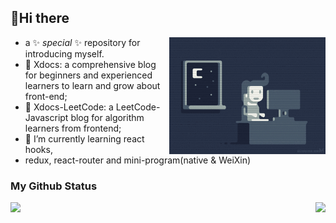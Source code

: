 ## 📝Hi there
<img align="right" alt="GIF" width="250px" src="./coding.gif" />

- a ✨ _special_ ✨ repository for introducing myself.
- 🚧 Xdocs: a comprehensive blog for beginners and experienced learners to learn and grow about front-end;
- 🚧 Xdocs-LeetCode: a LeetCode-Javascript blog for algorithm learners from frontend;
- 🌱 I’m currently learning react hooks, 
- redux, react-router and mini-program(native & WeiXin)

### My Github Status
<img  align="left"  height="160px" src="https://github-readme-stats.vercel.app/api?username=xiao-shenghui&show_icons=true&layout=compact&theme=dracula">
<img align="right"  height="160px" src="https://github-readme-stats.vercel.app/api/top-langs/?username=xiao-shenghui&show_icons=true&layout=compact&theme=dracula"/>
